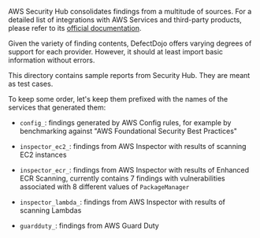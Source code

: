 AWS Security Hub consolidates findings from a multitude of sources. For a detailed list of integrations with AWS Services and third-party products, please refer to its [official documentation](https://docs.aws.amazon.com/securityhub/latest/userguide/securityhub-findings-providers.html).

Given the variety of finding contents, DefectDojo offers varying degrees of support for each provider. However, it should at least import basic information without errors.

This directory contains sample reports from Security Hub. They are meant as test cases.

To keep some order, let's keep them prefixed with the names of the services that generated them:

* `config_`: findings generated by AWS Config rules, for example by benchmarking against "AWS Foundational Security Best Practices"

* `inspector_ec2_`: findings from AWS Inspector with results of scanning EC2 instances

* `inspector_ecr_`: findings from AWS Inspector with results of Enhanced ECR Scanning, currently contains 7 findings with vulnerabilities associated with 8 different values of `PackageManager`

* `inspector_lambda_`: findings from AWS Inspector with results of scanning Lambdas

* `guardduty_`: findings from AWS Guard Duty
